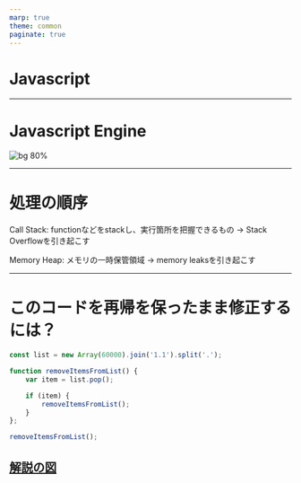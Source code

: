 ```yaml
---
marp: true
theme: common
paginate: true
---
```

# Javascript

<!--
class: title
-->

---

# Javascript Engine

![bg 80%](https://images.ctfassets.net/aq13lwl6616q/3o7Q3edCrVJG9Zzj6VMZ1K/28136a643636dfa04090f3fb5c5467ff/javascript_engine.png)


<!--
class: main
_footer: 参考：https://zerotomastery.io/cheatsheets/javascript-cheatsheet-the-advanced-concepts/#the-interpreter
-->

---

# 処理の順序

Call Stack: functionなどをstackし、実行箇所を把握できるもの
→ Stack Overflowを引き起こす

Memory Heap: メモリの一時保管領域
→ memory leaksを引き起こす

<!--
class: noclass
-->

---

# このコードを再帰を保ったまま修正するには？

```javascript
const list = new Array(60000).join('1.1').split('.');

function removeItemsFromList() {
    var item = list.pop();

    if (item) {
        removeItemsFromList();
    }
};

removeItemsFromList();
```
[解説の図](https://viewer.diagrams.net/?highlight=0000ff&edit=_blank&layers=1&nav=1&title=callbackqueue.drawio#R3VrLcpswFP0aZtpFO4iXYWk7TpqZZJqOF2mXMqhAC4gRcmzy9RUgzEM4phPbQFZGR9IFHR1dcWQkdRnu7wiMvUfsoEBSZGcvqTeSogBNMdhPhqQFMgNaAbjEd3ijClj7r4iDMke3voOSRkOKcUD9uAnaOIqQTRsYJATvms1%2B46B51xi6SADWNgxE9Nl3qFegpjKr8G%2FId73yzsCwipoQlo35SBIPOnhXg9SVpC4JxrS4CvdLFGTklbwU%2FW6P1B4ejKCI9unw%2FRlYpvZoze%2FmD%2FpmBl61bfKFR3mBwZYPWFqpkqlKi4WkGAELvNgQduVmV%2F2q8rHStCSQ4G3koOwZZNZu5%2FkUrWNoZ7U7JhmGeTQMWAlkYYQxlQ%2BICEX7GsTHeIdwiChJWRNea3K6ud5ASf%2Bumj2gccyrzZwicxByxbiH0BWp7ILz%2Bh8cKwLHS5j3WlNo%2FxUIY%2BOkTVZg4LsRu7YZK4gwIGPDZxqd84rQd5ys%2B4KgxH%2BFmzxURneM%2FYjm49EXkn6TxdpSnBSr7EyEA7nFuCoyPusk%2FEJ8q6Kmhxal1uZoeFVqAkvPaDN%2Fup%2B8HjVFP6lH45p61Menx1aSPMhzODkanUlykydI%2BccWMXTqwjSbutRAB%2BnyNYU5EzgnKMQv6J6iMLklOHzwE%2Frp89jUqvZX64WIM6dJ3KE8GHHWRIkzhiauzBWTY04bnLkOi9MmCUXOPPOKrBThCPUkBTkN6yhSUhuz3jHkEiMogNR%2FaRrOLh74HZ6yvar%2Bbtlg3NBaTCZ4S2zEO9X9YSuOKZ8IRCFxERUC5bNyGPU7Jkr0SWNTs9E%2FgV5MzqK7%2BdBu0rAGdpNANErl8UcSw%2Bjo2Qi7WaNePDIZMMrI7PAY1pXo0j6oH%2B5aUVf1w%2BXZaX0DZlvpmhcxoR52cQSDVYUumhKt2jxgHHOu%2FiBKU36CnNHYnCRGIEl%2FZv2%2F6mXxV73uZs%2BDF6WUl47OQLGvviUp7mmLffOthmbPF4rebwrvWwqiFx88Y7Q2Yqv%2FC%2FnFEobonj%2F6iYU162D9qicWijls6qgnjloeOX%2FqMHumjnJpjiV1TPRkxBzc4CvWoMoG11J2KdjTyjbOrey8K%2FP5MK014Gn0uLueNZUCgC63JrsIeVYvXLI0%2BnXUfpMfwUISDfJEqBv8qEwRre5EqOv%2Fd%2BqlqBPt40SoG%2FzPFEW0G%2BOkrv1lCbjggmXF6sugYlepvq9SV%2F8A)
---


